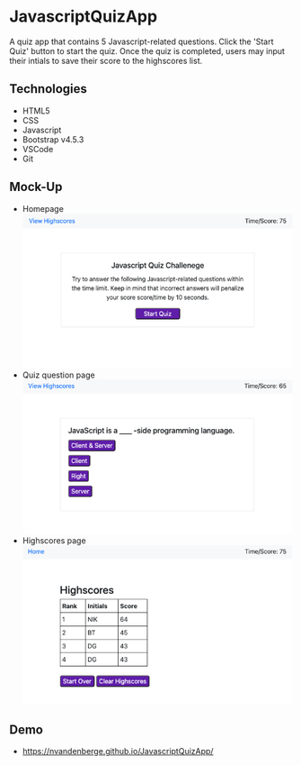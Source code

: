 # JavascriptQuizApp

A quiz app that contains 5 Javascript-related questions. Click the 'Start Quiz' button to start the quiz. Once the quiz is completed, users may input their intials to save their score to the highscores list.

## Technologies

- HTML5
- CSS
- Javascript
- Bootstrap v4.5.3
- VSCode
- Git

## Mock-Up

- Homepage
![Home Page](./assets/images/HomePage.png)
- Quiz question page
![Quiz Questions Page](./assets/images/QuizPage.png)
- Highscores page
![Highscores Page](./assets/images/HighscoresPage.png)

## Demo

- https://nvandenberge.github.io/JavascriptQuizApp/

